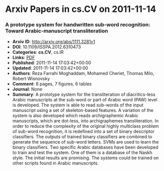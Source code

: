 # Arxiv Papers in cs.CV on 2011-11-14
### A prototype system for handwritten sub-word recognition: Toward Arabic-manuscript transliteration
- **Arxiv ID**: http://arxiv.org/abs/1111.3281v1
- **DOI**: 10.1109/ISSPA.2012.6310473
- **Categories**: **cs.CV**, cs.IR
- **Links**: [PDF](http://arxiv.org/pdf/1111.3281v1)
- **Published**: 2011-11-14 17:03:42+00:00
- **Updated**: 2011-11-14 17:03:42+00:00
- **Authors**: Reza Farrahi Moghaddam, Mohamed Cheriet, Thomas Milo, Robert Wisnovsky
- **Comment**: 8 pages, 7 figures, 6 tables
- **Journal**: None
- **Summary**: A prototype system for the transliteration of diacritics-less Arabic manuscripts at the sub-word or part of Arabic word (PAW) level is developed. The system is able to read sub-words of the input manuscript using a set of skeleton-based features. A variation of the system is also developed which reads archigraphemic Arabic manuscripts, which are dot-less, into archigraphemes transliteration. In order to reduce the complexity of the original highly multiclass problem of sub-word recognition, it is redefined into a set of binary descriptor classifiers. The outputs of trained binary classifiers are combined to generate the sequence of sub-word letters. SVMs are used to learn the binary classifiers. Two specific Arabic databases have been developed to train and test the system. One of them is a database of the Naskh style. The initial results are promising. The systems could be trained on other scripts found in Arabic manuscripts.



